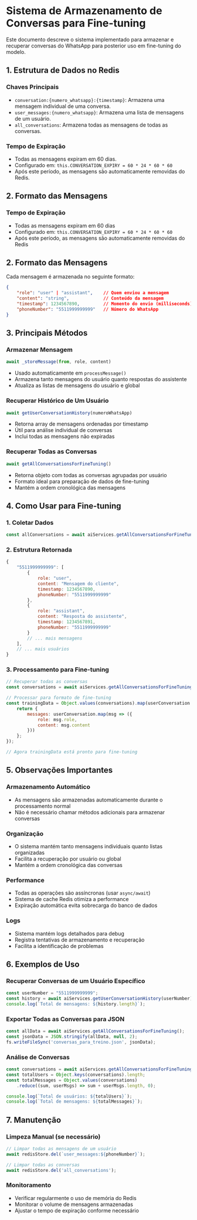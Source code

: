 # Sistema de Armazenamento de Conversas para Fine-tuning

Este documento descreve o sistema implementado para armazenar e recuperar conversas do WhatsApp para posterior uso em fine-tuning do modelo.

## 1. Estrutura de Dados no Redis

### Chaves Principais

- `conversation:{numero_whatsapp}:{timestamp}`: Armazena uma mensagem individual de uma conversa.
- `user_messages:{numero_whatsapp}`: Armazena uma lista de mensagens de um usuário.
- `all_conversations`: Armazena todas as mensagens de todas as conversas.

### Tempo de Expiração

- Todas as mensagens expiram em 60 dias.
- Configurado em: `this.CONVERSATION_EXPIRY = 60 * 24 * 60 * 60`
- Após este período, as mensagens são automaticamente removidas do Redis.

## 2. Formato das Mensagens

### Tempo de Expiração

- Todas as mensagens expiram em 60 dias
- Configurado em: `this.CONVERSATION_EXPIRY = 60 * 24 * 60 * 60`
- Após este período, as mensagens são automaticamente removidas do Redis

## 2. Formato das Mensagens

Cada mensagem é armazenada no seguinte formato:

```json
{
    "role": "user" | "assistant",    // Quem enviou a mensagem
    "content": "string",             // Conteúdo da mensagem
    "timestamp": 1234567890,         // Momento do envio (milliseconds)
    "phoneNumber": "5511999999999"   // Número do WhatsApp
}
```

## 3. Principais Métodos

### Armazenar Mensagem

```javascript
await _storeMessage(from, role, content)
```

- Usado automaticamente em `processMessage()`
- Armazena tanto mensagens do usuário quanto respostas do assistente
- Atualiza as listas de mensagens do usuário e global

### Recuperar Histórico de Um Usuário

```javascript
await getUserConversationHistory(numeroWhatsApp)
```

- Retorna array de mensagens ordenadas por timestamp
- Útil para análise individual de conversas
- Inclui todas as mensagens não expiradas

### Recuperar Todas as Conversas

```javascript
await getAllConversationsForFineTuning()
```

- Retorna objeto com todas as conversas agrupadas por usuário
- Formato ideal para preparação de dados de fine-tuning
- Mantém a ordem cronológica das mensagens

## 4. Como Usar para Fine-tuning

### 1. Coletar Dados

```javascript
const allConversations = await aiServices.getAllConversationsForFineTuning();
```

### 2. Estrutura Retornada

```javascript
{
    "5511999999999": [
        {
            role: "user",
            content: "Mensagem do cliente",
            timestamp: 1234567890,
            phoneNumber: "5511999999999"
        },
        {
            role: "assistant",
            content: "Resposta do assistente",
            timestamp: 1234567891,
            phoneNumber: "5511999999999"
        }
        // ... mais mensagens
    ],
    // ... mais usuários
}
```

### 3. Processamento para Fine-tuning

```javascript
// Recuperar todas as conversas
const conversations = await aiServices.getAllConversationsForFineTuning();

// Processar para formato de fine-tuning
const trainingData = Object.values(conversations).map(userConversation => {
    return {
        messages: userConversation.map(msg => ({
            role: msg.role,
            content: msg.content
        }))
    };
});

// Agora trainingData está pronto para fine-tuning
```

## 5. Observações Importantes

### Armazenamento Automático

- As mensagens são armazenadas automaticamente durante o processamento normal
- Não é necessário chamar métodos adicionais para armazenar conversas

### Organização

- O sistema mantém tanto mensagens individuais quanto listas organizadas
- Facilita a recuperação por usuário ou global
- Mantém a ordem cronológica das conversas

### Performance

- Todas as operações são assíncronas (usar `async/await`)
- Sistema de cache Redis otimiza a performance
- Expiração automática evita sobrecarga do banco de dados

### Logs

- Sistema mantém logs detalhados para debug
- Registra tentativas de armazenamento e recuperação
- Facilita a identificação de problemas

## 6. Exemplos de Uso

### Recuperar Conversas de um Usuário Específico

```javascript
const userNumber = "5511999999999";
const history = await aiServices.getUserConversationHistory(userNumber);
console.log(`Total de mensagens: ${history.length}`);
```

### Exportar Todas as Conversas para JSON

```javascript
const allData = await aiServices.getAllConversationsForFineTuning();
const jsonData = JSON.stringify(allData, null, 2);
fs.writeFileSync('conversas_para_treino.json', jsonData);
```

### Análise de Conversas

```javascript
const conversations = await aiServices.getAllConversationsForFineTuning();
const totalUsers = Object.keys(conversations).length;
const totalMessages = Object.values(conversations)
    .reduce((sum, userMsgs) => sum + userMsgs.length, 0);

console.log(`Total de usuários: ${totalUsers}`);
console.log(`Total de mensagens: ${totalMessages}`);
```

## 7. Manutenção

### Limpeza Manual (se necessário)

```javascript
// Limpar todas as mensagens de um usuário
await redisStore.del(`user_messages:${phoneNumber}`);

// Limpar todas as conversas
await redisStore.del('all_conversations');
```

### Monitoramento

- Verificar regularmente o uso de memória do Redis
- Monitorar o volume de mensagens armazenadas
- Ajustar o tempo de expiração conforme necessário 